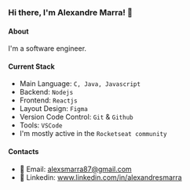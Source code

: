 ### Hi there, I'm Alexandre Marra! 👋

#### About
I'm a software engineer.  

#### Current Stack
- Main Language: `C, Java, Javascript`
- Backend: `Nodejs`
- Frontend: `Reactjs`
- Layout Design: `Figma`
- Version Code Control: `Git` & `Github`
- Tools: `VSCode`
- I'm mostly active in the `Rocketseat community`

#### Contacts
- 📨 Email: alexsmarra87@gmail.com
- 👤 Linkedin: www.linkedin.com/in/alexandresmarra

